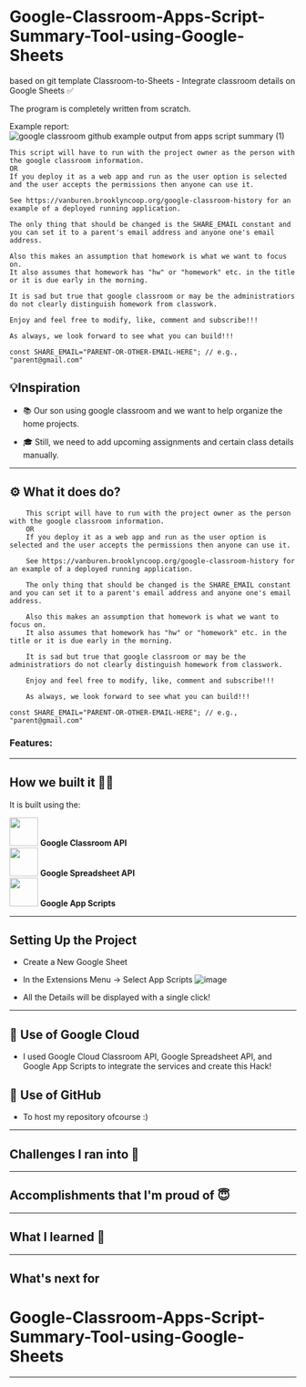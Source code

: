 # Google-Classroom-Apps-Script-Summary-Tool-using-Google-Sheets 

based on git template Classroom-to-Sheets - Integrate classroom details on Google Sheets ✅

The program is completely written from scratch.

Example report:
![google classroom github example output from apps script summary (1)](https://github.com/fedex1/Google-Classroom-Apps-Script-Summary-Tool-using-Google-Sheets/assets/167614/3ef709bf-2d03-495d-8e5f-4c927dd91980)



    This script will have to run with the project owner as the person with the google classroom information.
    OR
    If you deploy it as a web app and run as the user option is selected and the user accepts the permissions then anyone can use it.

    See https://vanburen.brooklyncoop.org/google-classroom-history for an example of a deployed running application.

    The only thing that should be changed is the SHARE_EMAIL constant and you can set it to a parent's email address and anyone one's email address.

    Also this makes an assumption that homework is what we want to focus on.
    It also assumes that homework has "hw" or "homework" etc. in the title or it is due early in the morning.

    It is sad but true that google classroom or may be the administratiors do not clearly distinguish homework from classwork.

    Enjoy and feel free to modify, like, comment and subscribe!!!

    As always, we look forward to see what you can build!!!

```
const SHARE_EMAIL="PARENT-OR-OTHER-EMAIL-HERE"; // e.g., "parent@gmail.com"
```

## 💡Inspiration
* 📚 Our son using google classroom and we want to help organize the home projects.

* 🎓 Still, we need to add upcoming assignments and certain class details manually.

***

## ⚙️ What it does do?
```
    This script will have to run with the project owner as the person with the google classroom information.
    OR
    If you deploy it as a web app and run as the user option is selected and the user accepts the permissions then anyone can use it.

    See https://vanburen.brooklyncoop.org/google-classroom-history for an example of a deployed running application.

    The only thing that should be changed is the SHARE_EMAIL constant and you can set it to a parent's email address and anyone one's email address.

    Also this makes an assumption that homework is what we want to focus on.
    It also assumes that homework has "hw" or "homework" etc. in the title or it is due early in the morning.

    It is sad but true that google classroom or may be the administratiors do not clearly distinguish homework from classwork.

    Enjoy and feel free to modify, like, comment and subscribe!!!

    As always, we look forward to see what you can build!!!

const SHARE_EMAIL="PARENT-OR-OTHER-EMAIL-HERE"; // e.g., "parent@gmail.com"
```

### Features: 



***
## How we built it 👩‍💻

It is built using the:

<img src="https://user-images.githubusercontent.com/56017960/155880704-54f1457c-1ba0-4a4f-bda9-36a5f4fe495f.svg" width="50px"> **Google Classroom API**  <br>
<img src="https://user-images.githubusercontent.com/56017960/155880720-5cd1f447-7f65-4bf5-b4ed-7fc0e6b347bb.png" width="50px"> **Google Spreadsheet API** <br>
<img src="https://user-images.githubusercontent.com/56017960/155880750-ee776ace-26b4-49cc-9bc6-8ecdf4065b79.png" width="50px"> **Google App Scripts** <br>


***

## Setting Up the Project

* Create a New Google Sheet
* In the Extensions Menu -> Select App Scripts
 ![image](https://user-images.githubusercontent.com/56017960/155875292-14b2f340-4efb-4c1d-a30e-721b4cfe41d2.png)

* All the Details will be displayed with a single click!

***

## 🚀 Use of Google Cloud
* I used Google Cloud Classroom API, Google Spreadsheet API, and Google App Scripts to integrate the services and create this Hack!

## 🚀 Use of GitHub
* To host my repository ofcourse :)

***

## Challenges I ran into 🙁


***

## Accomplishments that I'm proud of 😇


***

## What I learned 🤔


***

## What's next for 
# Google-Classroom-Apps-Script-Summary-Tool-using-Google-Sheets 



***
